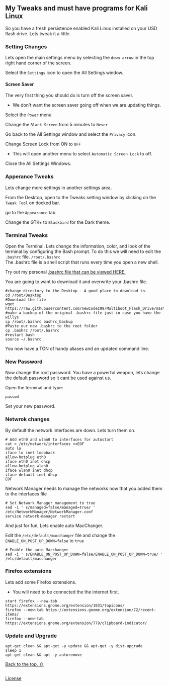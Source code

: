 

## My Tweaks and must have programs for Kali Linux

So you have a fresh persistence enabled Kali Linux installed on your USD flash drive. Lets tweak it a little.  

### Setting Changes

Lets open the main settings menu by selecting the `down arrow` in the top right hand corner of the screen.  

Select the `Settings` icon to open the All Settings window.  

#### Screen Saver

The very first thing you should do is turn off the screen saver.  
- We don't want the screen saver going off when we are updating things. 

Select the `Power` menu  

Change the `Blank Screen` from 5 minutes to `Never`  

Go back to the All Settings window and select the `Privacy` icon.  

Change Screen Lock from ON to `OFF`  
- This will open another menu to select `Automatic Screen Lock` to off.  

Close the All Settings Windows.  

### Apperance Tweaks

Lets change more settings in another settings area.  

From the Desktop, open to the Tweaks setting window by clicking on the `Tweak Tool` on docked bar.  

go to the `Appearance` tab  

Change the GTK+ to `Blackbird` for the Dark theme.  

### Terminal Tweaks

Open the Terminal. Lets change the information, color, and look of the terminal by configuring the Bash prompt.  To do this we will need to edit the `.bashrc` file. `/root/.bashrc`  
The .bashrc file is a shell script that runs every time you open a new shell.  

Try out my personal [.bashrc file that can be viewed HERE.](../master/.bashrc)  

You are going to want to download it and overwrite your .bashrc file. 

```
#change directory to the Desktop - A good place to download to.
cd /root/Desktop
#Download the file
wget https://raw.githubusercontent.com/newCodez99/Multiboot_Flash_Drive/master/.bashrc
#make a backup of the original .bashrc file just in case you have the willys
cp /root/.bashrc bashrc_backup
#Paste our new .bashrc to the root folder
cp .bashrc /root/.bashrc
#restart bash
source ~/.bashrc
```
You now have a TON of handy aliases and an updated command line.


### New Password

Now change the root password. You have a powerful weapon, lets change the default password so it cant be used against us.  

Open the terminal and type:

```
passwd
```

Set your new password.  

### Netwrok changes

By default the network interfaces are down. Lets turn them on.

```
# Add eth0 and wlan0 to interfaces for autostart
cat > /etc/network/interfaces <<EOF
auto lo
iface lo inet loopback
allow-hotplug eth0
iface eth0 inet dhcp
allow-hotplug wlan0
iface wlan0 inet dhcp
iface default inet dhcp
EOF
```

Network Manager needs to manage the networks now that you added them to the interfaces file  

```
# Set Network Manager management to true
sed -i ' s/managed=false/managed=true/ ' /etc/NetworkManager/NetworkManager.conf
service network-manager restart
```

And just for fun, Lets enable auto MacChanger.  

Edit the `/etc/default/macchanger` file and change the `ENABLE_ON_POST_UP_DOWN=false` to `true`  

```
# Enable the auto Macchanger
sed -i ' s/ENABLE_ON_POST_UP_DOWN=false/ENABLE_ON_POST_UP_DOWN=true/ ' /etc/default/macchanger
```


### Firefox extensions  

Lets add some Firefox extensions.  
- You will need to be connected the the internet first.  

```
start firefox --new-tab https://extensions.gnome.org/extension/1031/topicons/
firefox --new-tab https://extensions.gnome.org/extension/72/recent-items/
firefox --new-tab https://extensions.gnome.org/extension/779/clipboard-indicator/
```



### Update and Upgrade  

```
apt-get clean && apt-get -y update && apt-get -y dist-upgrade
sleep 1
apt-get clean && apt -y autoremove
```










[Back to the top. ⇧](../master/My_Tweaks_and_must_have_programs_for_Kali_Linux.md#my-tweaks-and-must-have-programs-for-kali-linux)  

  
```
```
  

[License](https://github.com/newCodez99/Using-Github/blob/master/LICENSE)

